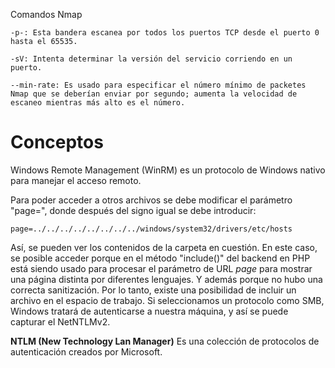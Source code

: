 Comandos Nmap
```
-p-: Esta bandera escanea por todos los puertos TCP desde el puerto 0 hasta el 65535.

-sV: Intenta determinar la versión del servicio corriendo en un puerto.

--min-rate: Es usado para especificar el número mínimo de packetes Nmap que se deberían enviar por segundo; aumenta la velocidad de escaneo mientras más alto es el número.
```

# Conceptos
Windows Remote Management (WinRM) es un protocolo de Windows nativo para manejar el acceso remoto. 

Para poder acceder a otros archivos se debe modificar el parámetro "page=", donde después del signo igual se debe introducir:

```
page=../../../../../../../../windows/system32/drivers/etc/hosts
```

Así, se pueden ver los contenidos de la carpeta en cuestión. En este caso, se posible acceder porque en el método "include()" del backend en PHP está siendo usado para procesar el parámetro de URL *page* para mostrar una página distinta por diferentes lenguajes.
Y además porque no hubo una correcta sanitización.
Por lo tanto, existe una posibilidad de incluir un archivo en el espacio de trabajo.
Si seleccionamos un protocolo como SMB, Windows tratará de autenticarse a nuestra máquina, y así se puede capturar el NetNTLMv2.

**NTLM (New Technology Lan Manager)**
Es una colección de protocolos de autenticación creados por Microsoft. 
